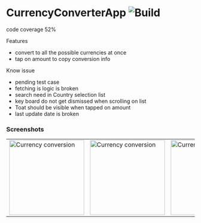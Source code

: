 # CurrencyConverterApp ![Build](https://github.com/akashkahalkar/CurrencyConverterApp/workflows/Build/badge.svg)

code coverage 52%

Features 
- convert to all the possible currencies at once
- tap on amount to copy conversion info

Know issue
- pending test case
- fetching is logic is broken
- search need in Country selection list
- key board do not get dismissed when scrolling on list
- Toat should be visible when tapped on amount
- last update date is broken


### Screenshots
<table>
    <tr>
        <td>
            <img src = "https://github.com/akashkahalkar/CurrencyConverterApp/assets/9389352/fbcc37a4-6646-4505-be42-459ac079ef37" width = 200 alt = "Currency conversion">
        </td>
      <td>
            <img src = "https://github.com/akashkahalkar/CurrencyConverterApp/assets/9389352/067a577a-9040-4b16-9075-5da2b2365b35" width = 200 alt = "Currency conversion">
        </td>
      <td>
            <img src = "https://github.com/akashkahalkar/CurrencyConverterApp/assets/9389352/e661ca88-4269-467a-80ae-46e71105e6f0" width = 200 alt = "Currency conversion">
        </td>
      <td>
            <img src = "https://github.com/akashkahalkar/CurrencyConverterApp/assets/9389352/741fe4e2-ea40-4fd2-a63f-0f53d0ee5c95" width = 200 alt = "Currency conversion">
        </td>
    </tr>
</table>
